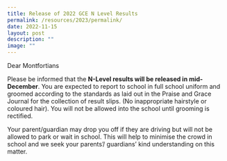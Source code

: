 ```yaml
---
title: Release of 2022 GCE N Level Results
permalink: /resources/2023/permalink/
date: 2022-11-15
layout: post
description: ""
image: ""
---
```

Dear Montfortians  
  
Please be informed that the **N-Level results will be released in mid-December**. You are expected to report to school in full school uniform and groomed according to the standards as laid out in the Praise and Grace Journal for the collection of result slips. (No inappropriate hairstyle or coloured hair). You will not be allowed into the school until grooming is rectified.  
  
Your parent/guardian may drop you off if they are driving but will not be allowed to park or wait in school. This will help to minimise the crowd in school and we seek your parents’/ guardians’ kind understanding on this matter.